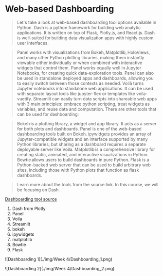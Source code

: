 # Web-based Dashboarding



> Let's take a look at web-based dashboarding tool options available in Python. Dash is a python framework for building web analytic applications. It is written on top of Flask, Plotly.js, and React.js. Dash is well-suited for building data visualization apps with highly custom user interfaces.

> Panel works with visualizations from Bokeh, Matplotlib, HoloViews, and many other Python plotting libraries, making them instantly viewable either individually or when combined with interactive widgets that control them. Panel works equally well in Jupyter Notebooks, for creating quick data-exploration tools. Panel can also be used in standalone deployed apps and dashboards, allowing you to easily switch between those contexts as needed. Voilà turns Jupyter notebooks into standalone web applications. It can be used with separate layout tools like jupyter-flex or templates like voila-vuetify. Streamlit can easily turn data scripts into shareable web apps with 3 main principles: embrace python scripting, treat widgets as variables, and reuse data and computation. There are other tools that can be used for dashboarding:

> Bokeh is a plotting library, a widget and app library. It acts as a server for both plots and dashboards. Panel is one of the web-based dashboarding tools built on Bokeh. ipywidgets provides an array of Jupyter-compatible widgets and an interface supported by many Python libraries, but sharing as a dashboard requires a separate deployable server like Voila. Matplotlib is a comprehensive library for creating static, animated, and interactive visualizations in Python. Bowtie allows users to build dashboards in pure Python. Flask is a Python-backed web server that can be used to build arbitrary web sites, including those with Python plots that function as flask dashboards.

> Learn more about the tools from the source link. In this course, we will be focusing on Dash.

[Dashboarding tool source](https://pyviz.org/dashboarding/)
1. Dash from Plotly
1. Panel
1. Voila
1. Streamlit
1. bokeh
1. ipywidgets
1. matplotlib
1. Bowtie
1. Flask

![Dashboarding 1](./img/Week 4/Dashboarding_1.png)

![Dashboarding 2](./img/Week 4/Dashboarding_2.png)